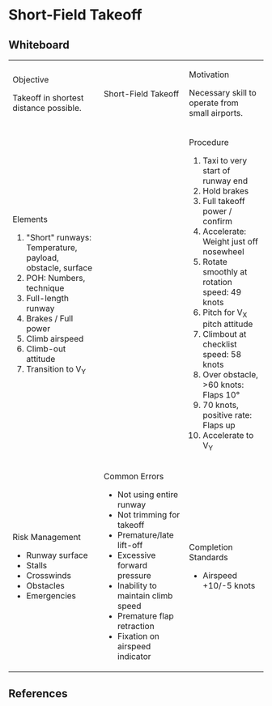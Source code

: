 # Short-Field Takeoff

## Whiteboard

<table className="maneuver-wb">

<tr>

<td className="wb-col-1">

<label>Objective</label>

Takeoff in shortest distance possible.

</td>

<td className="wb-col-2 maneuver-title">

<label className="maneuver-label">Short-Field Takeoff</label>

</td>

<td className="wb-col-3">

<label>Motivation</label>

Necessary skill to operate from small airports.

</td>

</tr>

<tr>

<td className="wb-col-1">

<label>Elements</label>

1. "Short" runways: Temperature, payload, obstacle, surface
2. POH: Numbers, technique
3. Full-length runway
4. Brakes / Full power
5. Climb airspeed
6. Climb-out attitude
7. Transition to V<sub>Y</sub>

</td>

<td className="wb-col-2">

</td>

<td className="wb-col-3">

<label>Procedure</label>

1. Taxi to very start of runway end
2. Hold brakes
3. Full takeoff power / confirm
4. Accelerate: Weight just off nosewheel
5. Rotate smoothly at rotation speed: 49 knots
6. Pitch for V<sub>X</sub> pitch attitude
7. Climbout at checklist speed: 58 knots
8. Over obstacle, >60 knots: Flaps 10&deg;
9. 70 knots, positive rate: Flaps up
10. Accelerate to V<sub>Y</sub>

</td>

</tr>

<tr>

<td className="wb-col-1">

<label>Risk Management</label>

- Runway surface
- Stalls
- Crosswinds
- Obstacles
- Emergencies

</td>

<td className="wb-col-2">

<label>Common Errors</label>

- Not using entire runway
- Not trimming for takeoff
- Premature/late lift-off
- Excessive forward pressure
- Inability to maintain climb speed
- Premature flap retraction
- Fixation on airspeed indicator

</td>

<td className="wb-col-3">

<label>Completion Standards</label>

- Airspeed +10/-5 knots

</td>

</tr>

</table>

## References
